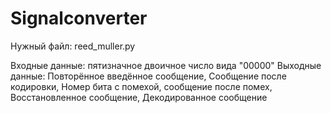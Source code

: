 # Signalconverter

Нужный файл: reed_muller.py

Входные данные: пятизначное двоичное число вида "00000"
Выходные данные: Повторённое введённое сообщение, Сообщение после кодировки, Номер бита с помехой, сообщение после помех, 
                 Восстановленное сообщение, Декодированное сообщение
